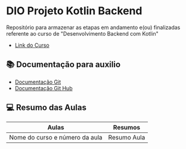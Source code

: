 
# DIO Projeto Kotlin Backend   

Repositório para armazenar as etapas em andamento e(ou) finalizadas referente ao curso de "Desenvolvimento Backend com Kotlin"
 - [Link do Curso](https://web.dio.me/track/962455c6-8d3f-492a-b916-f49823abb067)

## 📚 Documentação para auxilio 
 - [Documentação Git](https://git-scm.com.doc)
 - [Documentação Git Hub](https://docs.github.com/)

## 💻 Resumo das Aulas
| Aulas | Resumos |
|-------|---------|
| Nome do curso e número da aula | Resumo Aula |

